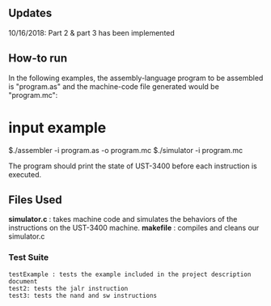 ## Updates
10/16/2018: Part 2 & part 3 has been implemented 

## How-to run
In the following examples, the assembly-language program to be
assembled is "program.as" and the machine-code file generated would be "program.mc":

  # input example
  $./assembler -i program.as -o program.mc
  $./simulator -i program.mc

The program should print the state of UST-3400 before each instruction is executed.


## Files Used
**simulator.c** : takes machine code and simulates the behaviors of the instructions on the UST-3400 machine.
**makefile** : compiles and cleans our simulator.c

### Test Suite
    testExample : tests the example included in the project description document
    test2: tests the jalr instruction
    test3: tests the nand and sw instructions
